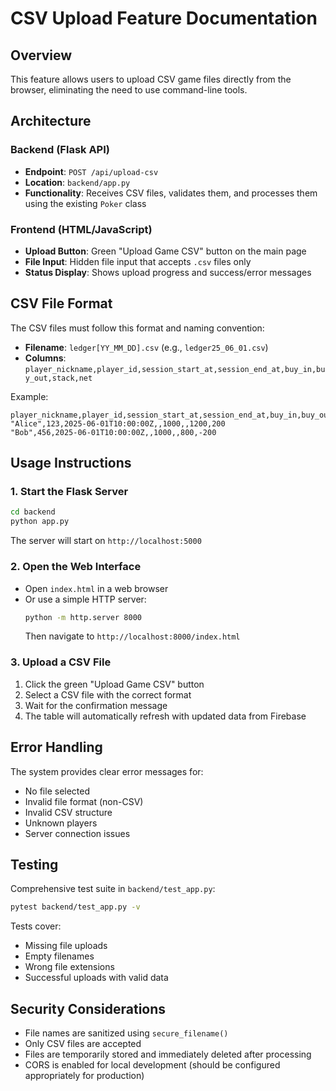 # CSV Upload Feature Documentation

## Overview
This feature allows users to upload CSV game files directly from the browser, eliminating the need to use command-line tools.

## Architecture

### Backend (Flask API)
- **Endpoint**: `POST /api/upload-csv`
- **Location**: `backend/app.py`
- **Functionality**: Receives CSV files, validates them, and processes them using the existing `Poker` class

### Frontend (HTML/JavaScript)
- **Upload Button**: Green "Upload Game CSV" button on the main page
- **File Input**: Hidden file input that accepts `.csv` files only
- **Status Display**: Shows upload progress and success/error messages

## CSV File Format
The CSV files must follow this format and naming convention:
- **Filename**: `ledger[YY_MM_DD].csv` (e.g., `ledger25_06_01.csv`)
- **Columns**: `player_nickname,player_id,session_start_at,session_end_at,buy_in,buy_out,stack,net`

Example:
```csv
player_nickname,player_id,session_start_at,session_end_at,buy_in,buy_out,stack,net
"Alice",123,2025-06-01T10:00:00Z,,1000,,1200,200
"Bob",456,2025-06-01T10:00:00Z,,1000,,800,-200
```

## Usage Instructions

### 1. Start the Flask Server
```bash
cd backend
python app.py
```
The server will start on `http://localhost:5000`

### 2. Open the Web Interface
- Open `index.html` in a web browser
- Or use a simple HTTP server:
  ```bash
  python -m http.server 8000
  ```
  Then navigate to `http://localhost:8000/index.html`

### 3. Upload a CSV File
1. Click the green "Upload Game CSV" button
2. Select a CSV file with the correct format
3. Wait for the confirmation message
4. The table will automatically refresh with updated data from Firebase

## Error Handling
The system provides clear error messages for:
- No file selected
- Invalid file format (non-CSV)
- Invalid CSV structure
- Unknown players
- Server connection issues

## Testing
Comprehensive test suite in `backend/test_app.py`:
```bash
pytest backend/test_app.py -v
```

Tests cover:
- Missing file uploads
- Empty filenames
- Wrong file extensions
- Successful uploads with valid data

## Security Considerations
- File names are sanitized using `secure_filename()`
- Only CSV files are accepted
- Files are temporarily stored and immediately deleted after processing
- CORS is enabled for local development (should be configured appropriately for production)

